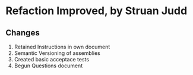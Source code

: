 # Refaction Improved, by Struan Judd

## Changes
1. Retained Instructions in own document
1. Semantic Versioning of assemblies
2. Created basic acceptace tests
3. Begun Questions document
